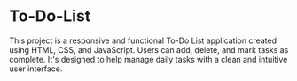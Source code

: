 # To-Do-List
This project is a responsive and functional To-Do List application created using HTML, CSS, and JavaScript. Users can add, delete, and mark tasks as complete. It's designed to help manage daily tasks with a clean and intuitive user interface.
